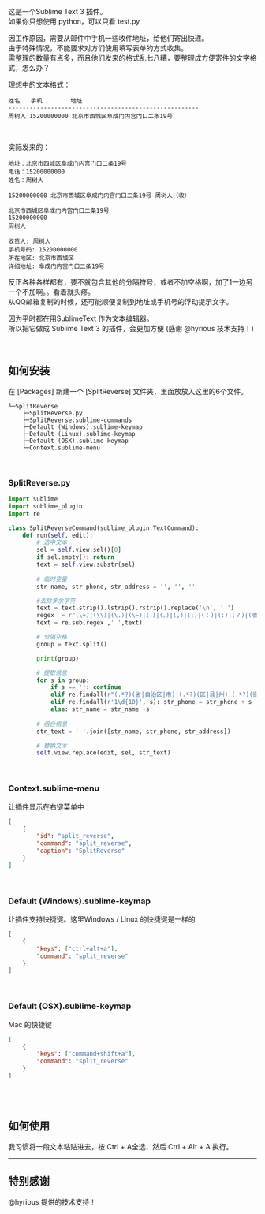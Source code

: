 这是一个Sublime Text 3 插件。    
如果你只想使用 python，可以只看 test.py

因工作原因，需要从邮件中手机一些收件地址，给他们寄出快递。    
由于特殊情况，不能要求对方们使用填写表单的方式收集。    
需整理的数量有点多，而且他们发来的格式乱七八糟，要整理成方便寄件的文字格式，怎么办？  
  
理想中的文本格式：  

```
姓名   手机        地址
------------------------------------------------------
周树人 15200000000 北京市西城区阜成门内宫门口二条19号
```

<br>  

实际发来的：  

```
地址：北京市西城区阜成门内宫门口二条19号
电话：15200000000
姓名：周树人
```


```
15200000000 北京市西城区阜成门内宫门口二条19号 周树人（收）
```


```
北京市西城区阜成门内宫门口二条19号
15200000000 
周树人
```


```
收货人: 周树人
手机号码: 15200000000
所在地区: 北京市西城区
详细地址: 阜成门内宫门口二条19号
```

反正各种各样都有，要不就包含其他的分隔符号，或者不加空格啊，加了1一边另一个不加啊。。看着就头疼。  
从QQ邮箱复制的时候，还可能顺便复制到地址或手机号的浮动提示文字。  


因为平时都在用SublimeText 作为文本编辑器。  
所以把它做成 Sublime Text 3 的插件，会更加方便 (感谢 @hyrious 技术支持！)

<br>

## 如何安装

在 [Packages] 新建一个 [SplitReverse] 文件夹，里面放放入这里的6个文件。
```
└─SplitReverse
    ├─SplitReverse.py
    ├─SplitReverse.sublime-commands
    ├─Default (Windows).sublime-keymap
    ├─Default (Linux).sublime-keymap
    ├─Default (OSX).sublime-keymap
    └─Context.sublime-menu
```

<br>

### SplitReverse.py

```python
import sublime
import sublime_plugin
import re

class SplitReverseCommand(sublime_plugin.TextCommand):
    def run(self, edit):
        # 选中文本
        sel = self.view.sel()[0]
        if sel.empty(): return
        text = self.view.substr(sel)
 
        # 临时变量
        str_name, str_phone, str_address = '', '', ''

        #去除多余字符
        text = text.strip().lstrip().rstrip().replace('\n', ' ')
        regex  = r"(\+)|(\\)|(\.)|(\~)|(，)|(。)|(,)|(;)|(：)|(:)|(？)|(收件地址)|(收货地址)|(所在地区)|(详细地址)|(联系号码)|(手机号码)|(联系电话)|(手机号)|(收货人)|(收件人)|(（收）)|(号码)|(手机)|(名字)|(地址)|(电话)|(姓名)|(可能是电话号码，是否拨号?)|(在地图中查看)|(\?)"
        text = re.sub(regex ,' ',text) 

        # 分隔空格
        group = text.split()

        print(group)

        # 提取信息
        for s in group:
            if s == '': continue
            elif re.findall(r"(.*?)(省|自治区|市)|(.*?)(区|县|州)|(.*?)(街道|大道|巷|路口)|(.*?)(大厦|小区|工作室|公园|花园|公司|公寓|宿舍|驿站|学府|超市|旅馆|百货|便利店|大学)|(.*?)(室|座|号|楼|栋|单元)", s):  str_address = str_address + s
            elif re.findall(r'1\d{10}', s): str_phone = str_phone + s
            else: str_name = str_name +s
        
        # 组合信息
        str_text = ' '.join([str_name, str_phone, str_address])

        # 替换文本
        self.view.replace(edit, sel, str_text)
```

<br>

### Context.sublime-menu
让插件显示在右键菜单中

```json
[
    {
        "id": "split_reverse",
        "command": "split_reverse",
        "caption": "SplitReverse"
    }
]
```

<br>

### Default (Windows).sublime-keymap
让插件支持快捷键。这里Windows / Linux 的快捷键是一样的

```json
[
    {
        "keys": ["ctrl+alt+a"], 
        "command": "split_reverse" 
    }
]
```

<br>

### Default (OSX).sublime-keymap
Mac 的快捷键

```json
[
    {
        "keys": ["command+shift+a"], 
        "command": "split_reverse" 
    }
]
```

<br><br>

## 如何使用

我习惯将一段文本粘贴进去，按 Ctrl + A全选，然后 Ctrl + Alt + A 执行。

---

## 特别感谢

@hyrious 提供的技术支持！


<br><br><br>

